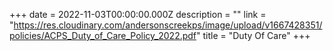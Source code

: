 +++
date = 2022-11-03T00:00:00.000Z
description = ""
link = "https://res.cloudinary.com/andersonscreekps/image/upload/v1667428351/policies/ACPS_Duty_of_Care_Policy_2022.pdf"
title = "Duty Of Care"
+++

